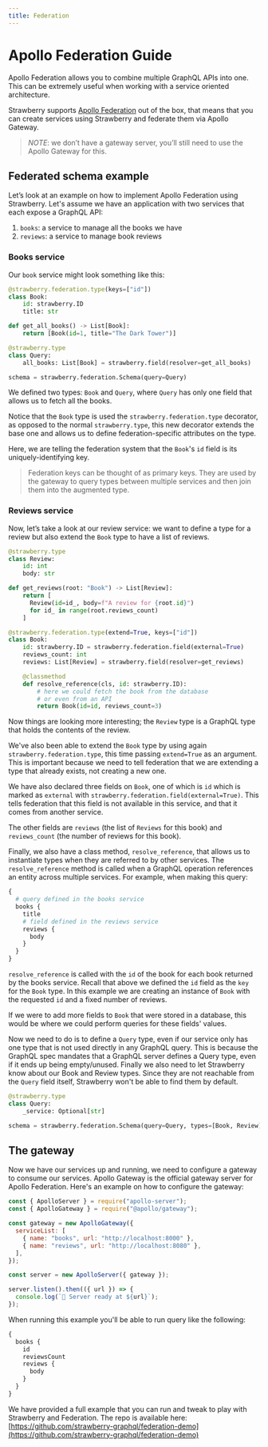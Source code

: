 ```yaml
---
title: Federation
---
```


# Apollo Federation Guide

Apollo Federation allows you to combine multiple GraphQL APIs into one. This can
be extremely useful when working with a service oriented architecture.

Strawberry supports
[Apollo Federation](https://www.apollographql.com/docs/federation) out of the
box, that means that you can create services using Strawberry and federate them
via Apollo Gateway.

> _NOTE_: we don’t have a gateway server, you’ll still need to use the Apollo
> Gateway for this.

## Federated schema example

Let’s look at an example on how to implement Apollo Federation using Strawberry.
Let's assume we have an application with two services that each expose a GraphQL
API:

1. `books`: a service to manage all the books we have
2. `reviews`: a service to manage book reviews

### Books service

Our `book` service might look something like this:

```python
@strawberry.federation.type(keys=["id"])
class Book:
    id: strawberry.ID
    title: str

def get_all_books() -> List[Book]:
    return [Book(id=1, title="The Dark Tower")]

@strawberry.type
class Query:
    all_books: List[Book] = strawberry.field(resolver=get_all_books)

schema = strawberry.federation.Schema(query=Query)
```

We defined two types: `Book` and `Query`, where `Query` has only one field that
allows us to fetch all the books.

Notice that the `Book` type is used the `strawberry.federation.type` decorator,
as opposed to the normal `strawberry.type`, this new decorator extends the base
one and allows us to define federation-specific attributes on the type.

Here, we are telling the federation system that the `Book`'s `id` field is its
uniquely-identifying key.

> Federation keys can be thought of as primary keys. They are used by the
> gateway to query types between multiple services and then join them into the
> augmented type.

### Reviews service

Now, let’s take a look at our review service: we want to define a type for a
review but also extend the `Book` type to have a list of reviews.

```python
@strawberry.type
class Review:
    id: int
    body: str

def get_reviews(root: "Book") -> List[Review]:
    return [
      Review(id=id_, body=f"A review for {root.id}")
      for id_ in range(root.reviews_count)
    ]

@strawberry.federation.type(extend=True, keys=["id"])
class Book:
    id: strawberry.ID = strawberry.federation.field(external=True)
    reviews_count: int
    reviews: List[Review] = strawberry.field(resolver=get_reviews)

    @classmethod
    def resolve_reference(cls, id: strawberry.ID):
        # here we could fetch the book from the database
        # or even from an API
        return Book(id=id, reviews_count=3)
```

Now things are looking more interesting; the `Review` type is a GraphQL type
that holds the contents of the review.

We've also been able to extend the `Book` type by using again
`strawberry.federation.type`, this time passing `extend=True` as an argument.
This is important because we need to tell federation that we are extending a
type that already exists, not creating a new one.

We have also declared three fields on `Book`, one of which is `id` which is
marked as `external` with `strawberry.federation.field(external=True)`. This
tells federation that this field is not available in this service, and that it
comes from another service.

The other fields are `reviews` (the list of `Reviews` for this book) and
`reviews_count` (the number of reviews for this book).

Finally, we also have a class method, `resolve_reference`, that allows us to
instantiate types when they are referred to by other services. The
`resolve_reference` method is called when a GraphQL operation references an
entity across multiple services. For example, when making this query:

```graphql
{
  # query defined in the books service
  books {
    title
    # field defined in the reviews service
    reviews {
      body
    }
  }
}
```

`resolve_reference` is called with the `id` of the book for each book returned
by the books service. Recall that above we defined the `id` field as the `key`
for the `Book` type. In this example we are creating an instance of `Book` with
the requested `id` and a fixed number of reviews.

If we were to add more fields to `Book` that were stored in a database, this
would be where we could perform queries for these fields' values.

Now we need to do is to define a `Query` type, even if our service only has one
type that is not used directly in any GraphQL query. This is because the GraphQL
spec mandates that a GraphQL server defines a Query type, even if it ends up
being empty/unused. Finally we also need to let Strawberry know about our Book
and Review types. Since they are not reachable from the `Query` field itself,
Strawberry won't be able to find them by default.

```python
@strawberry.type
class Query:
    _service: Optional[str]

schema = strawberry.federation.Schema(query=Query, types=[Book, Review])
```

## The gateway

Now we have our services up and running, we need to configure a gateway to
consume our services. Apollo Gateway is the official gateway server for Apollo
Federation. Here's an example on how to configure the gateway:

```js
const { ApolloServer } = require("apollo-server");
const { ApolloGateway } = require("@apollo/gateway");

const gateway = new ApolloGateway({
  serviceList: [
    { name: "books", url: "http://localhost:8000" },
    { name: "reviews", url: "http://localhost:8080" },
  ],
});

const server = new ApolloServer({ gateway });

server.listen().then(({ url }) => {
  console.log(`🚀 Server ready at ${url}`);
});
```

When running this example you'll be able to run query like the following:

```graphql
{
  books {
    id
    reviewsCount
    reviews {
      body
    }
  }
}
```

We have provided a full example that you can run and tweak to play with
Strawberry and Federation. The repo is available here:
[https://github.com/strawberry-graphql/federation-demo](https://github.com/strawberry-graphql/federation-demo)
